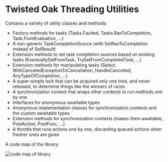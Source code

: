 Twisted Oak Threading Utilities
===============================

Contains a variety of utility classes and methods:

- Factory methods for tasks (Tasks.Faulted, Tasks.RanToCompletion, Task.FromEvaluation, ...)
- A non-generic TaskCompletionSource (with SetRanToCompletion instead of SetResult)
- Extension methods to set task completion sources based on existing tasks (EventuallySetFromTask, TrySetFromCompletedTask, ...)
- Extension methods for manipulating tasks (Select, WithCanceledExceptionToCancellation, HandleCancelled, AnyTypeOfCompletion, ...)
- A super-simple lock that can be acquired only one time, and never released, to determine things like the winners of races
- A synchronization context that wraps other contexts to run methods one by one
- Interfaces for anonymous awaitable types
- Anonymous implementation classes for synchronization contexts and the custom awaitable types
- Extension methods for synchronization contexts (makes them awaitable, PostAction, PostFunc, ...)
- A throttle that runs actions one by one, discarding queued actions when fresher ones are given

A code map of the library:

![code map of library](http://i.imgur.com/fZh2cB2.png)
